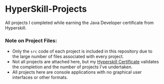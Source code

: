 # HyperSkill-Projects
All projects I completed while earning the Java Developer certificate from Hyperskill.

### Note on Project Files:
- Only the `src` code of each project is included in this repository due to the large number of files associated with every project.
- Not all projects are attached here, but my [Hyperskill Certificate](https://github.com/kelly96E/HyperSkill-Projects/blob/main/Hyperskill%20Certificate%2017-8db9e488.pdf) validates the completion and the number of projects I've undertaken.
- All projects here are console applications with no graphical user interfaces or other formats.


